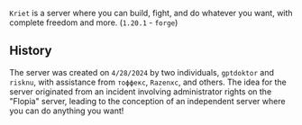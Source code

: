 `Kriet` is a server where you can build, fight, and do whatever you want, with complete freedom and more. (`1.20.1` - `forge`)

## History
The server was created on `4/28/2024` by two individuals, `gptdoktor` and `risknu`, with assistance from `тоффекс`, `Razenxc`, and others. The idea for the server originated from an incident involving administrator rights on the "Flopia" server, leading to the conception of an independent server where you can do anything you want!
